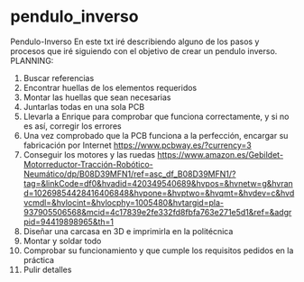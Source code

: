 # pendulo_inverso
Pendulo-Inverso
En este txt iré describiendo alguno de los pasos y procesos que iré siguiendo con el objetivo de crear un pendulo inverso. PLANNING:

1. Buscar referencias
2. Encontrar huellas de los elementos requeridos
3. Montar las huellas que sean necesarias
4. Juntarlas todas en una sola PCB
5. Llevarla a Enrique para comprobar que funciona correctamente, y si no es así, corregir los errores
6. Una vez comprobado que la PCB funciona a la perfección, encargar su fabricación por Internet https://www.pcbway.es/?currency=3
7. Conseguir los motores y las ruedas https://www.amazon.es/Gebildet-Motorreductor-Tracción-Robótico-Neumático/dp/B08D39MFN1/ref=asc_df_B08D39MFN1/?tag=&linkCode=df0&hvadid=420349540689&hvpos=&hvnetw=g&hvrand=10269854428416406848&hvpone=&hvptwo=&hvqmt=&hvdev=c&hvdvcmdl=&hvlocint=&hvlocphy=1005480&hvtargid=pla-937905506568&mcid=4c17839e2fe332fd8fbfa763e271e5d1&ref=&adgrpid=94419898965&th=1
8. Diseñar una carcasa en 3D e imprimirla en la politécnica
9. Montar y soldar todo
10. Comprobar su funcionamiento y que cumple los requisitos pedidos en la práctica
11. Pulir detalles
